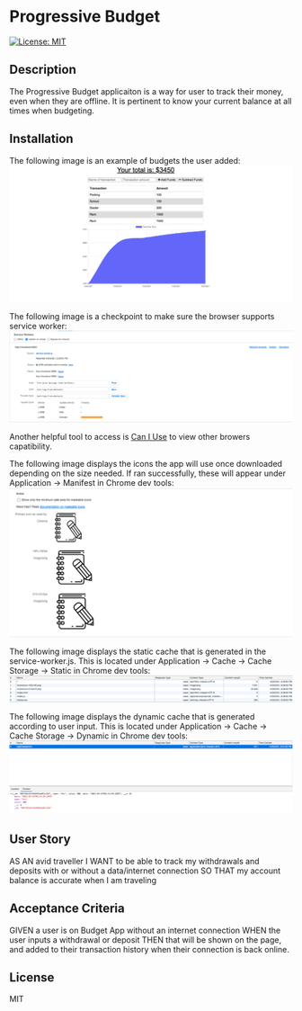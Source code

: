 # Progressive Budget 
[![License: MIT](https://img.shields.io/badge/License-MIT-yellow.svg)](https://opensource.org/licenses/MIT)

## Description 
The Progressive Budget applicaiton is a way for user to track their money, even when they are offline. It is pertinent to know your current balance at all times when budgeting. 

## Installation
The following image is an example of budgets the user added:
![Budget List](Develop/public/assets/add-budget.png)

The following image is a checkpoint to make sure the browser supports service worker: 
![Service Worker](Develop/public/assets/success-service.png)

Another helpful tool to access is [Can I Use](https://caniuse.com/) to view other browers capatibility. 

The following image displays the icons the app will use once downloaded depending on the size needed. If ran successfully, these will appear under Application -> Manifest in Chrome dev tools:
![Icon](Develop/public/assets/manifest-icon.png)

The following image displays the static cache that is generated in the service-worker.js. This is located under Application -> Cache -> Cache Storage -> Static in Chrome dev tools:
![Static Cache](Develop/public/assets/static-cache.png)

The following image displays the dynamic cache that is generated according to user input. This is located under Application -> Cache -> Cache Storage -> Dynamic in Chrome dev tools:
![Dynamic Cache](Develop/public/assets/dynamic-cache.png)

## User Story
AS AN avid traveller
I WANT to be able to track my withdrawals and deposits with or without a data/internet connection
SO THAT my account balance is accurate when I am traveling

## Acceptance Criteria
GIVEN a user is on Budget App without an internet connection
WHEN the user inputs a withdrawal or deposit
THEN that will be shown on the page, and added to their transaction history when their connection is back online.

## License 
MIT